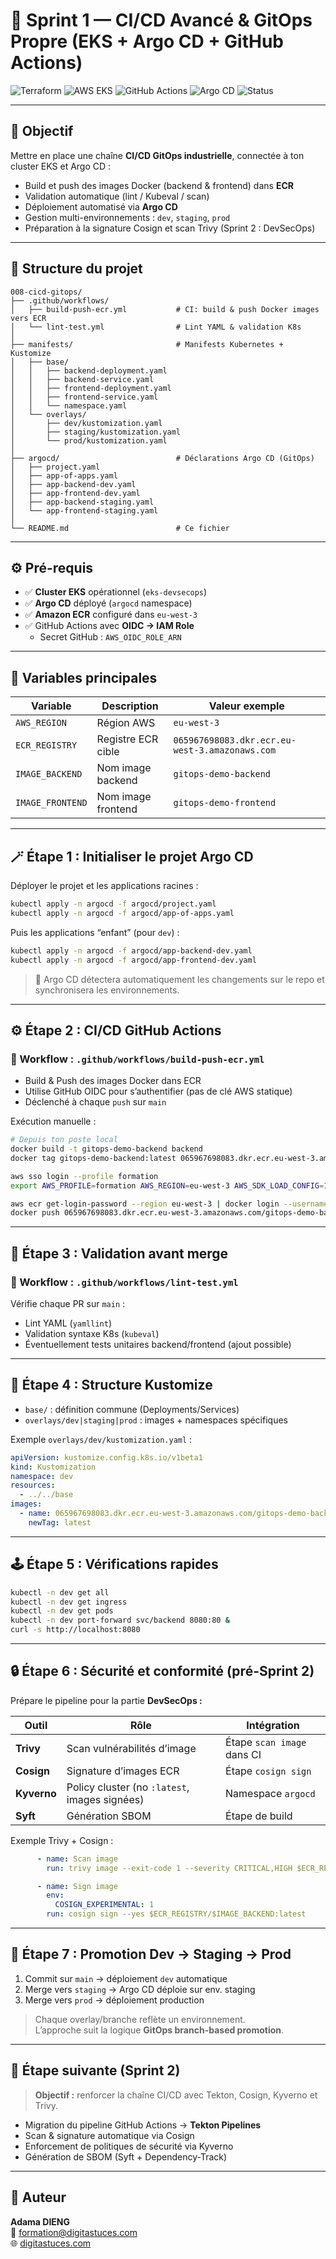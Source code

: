 # 🚀 Sprint 1 — CI/CD Avancé & GitOps Propre (EKS + Argo CD + GitHub Actions)

![Terraform](https://img.shields.io/badge/Terraform-v1.5+-purple?logo=terraform)
![AWS EKS](https://img.shields.io/badge/AWS-EKS-orange?logo=amazonaws)
![GitHub Actions](https://img.shields.io/badge/GitHub-Actions-blue?logo=githubactions)
![Argo CD](https://img.shields.io/badge/Argo-CD-red?logo=argo)
![Status](https://img.shields.io/badge/Sprint-1-success-green)

---

## 🎯 Objectif

Mettre en place une chaîne **CI/CD GitOps industrielle**, connectée à ton cluster EKS et Argo CD :

- Build et push des images Docker (backend & frontend) dans **ECR**
- Validation automatique (lint / Kubeval / scan)
- Déploiement automatisé via **Argo CD**
- Gestion multi-environnements : `dev`, `staging`, `prod`
- Préparation à la signature Cosign et scan Trivy (Sprint 2 : DevSecOps)

---

## 🧱 Structure du projet

```
008-cicd-gitops/
├── .github/workflows/
│   ├── build-push-ecr.yml           # CI: build & push Docker images vers ECR
│   └── lint-test.yml                # Lint YAML & validation K8s
│
├── manifests/                       # Manifests Kubernetes + Kustomize
│   ├── base/
│   │   ├── backend-deployment.yaml
│   │   ├── backend-service.yaml
│   │   ├── frontend-deployment.yaml
│   │   ├── frontend-service.yaml
│   │   └── namespace.yaml
│   └── overlays/
│       ├── dev/kustomization.yaml
│       ├── staging/kustomization.yaml
│       └── prod/kustomization.yaml
│
├── argocd/                          # Déclarations Argo CD (GitOps)
│   ├── project.yaml
│   ├── app-of-apps.yaml
│   ├── app-backend-dev.yaml
│   ├── app-frontend-dev.yaml
│   ├── app-backend-staging.yaml
│   └── app-frontend-staging.yaml
│
└── README.md                        # Ce fichier
```

---

## ⚙️ Pré-requis

- ✅ **Cluster EKS** opérationnel (`eks-devsecops`)
- ✅ **Argo CD** déployé (`argocd` namespace)
- ✅ **Amazon ECR** configuré dans `eu-west-3`
- ✅ GitHub Actions avec **OIDC → IAM Role**
  - Secret GitHub : `AWS_OIDC_ROLE_ARN`

---

## 🧰 Variables principales

| Variable | Description | Valeur exemple |
|-----------|--------------|----------------|
| `AWS_REGION` | Région AWS | `eu-west-3` |
| `ECR_REGISTRY` | Registre ECR cible | `065967698083.dkr.ecr.eu-west-3.amazonaws.com` |
| `IMAGE_BACKEND` | Nom image backend | `gitops-demo-backend` |
| `IMAGE_FRONTEND` | Nom image frontend | `gitops-demo-frontend` |

---

## 🪄 Étape 1 : Initialiser le projet Argo CD

Déployer le projet et les applications racines :

```bash
kubectl apply -n argocd -f argocd/project.yaml
kubectl apply -n argocd -f argocd/app-of-apps.yaml
```

Puis les applications “enfant” (pour `dev`) :

```bash
kubectl apply -n argocd -f argocd/app-backend-dev.yaml
kubectl apply -n argocd -f argocd/app-frontend-dev.yaml
```

> 🔸 Argo CD détectera automatiquement les changements sur le repo et synchronisera les environnements.

---

## ⚙️ Étape 2 : CI/CD GitHub Actions

### 📄 Workflow : `.github/workflows/build-push-ecr.yml`

- Build & Push des images Docker dans ECR
- Utilise GitHub OIDC pour s’authentifier (pas de clé AWS statique)
- Déclenché à chaque `push` sur `main`

Exécution manuelle :
```bash
# Depuis ton poste local
docker build -t gitops-demo-backend backend
docker tag gitops-demo-backend:latest 065967698083.dkr.ecr.eu-west-3.amazonaws.com/gitops-demo-backend:latest

aws sso login --profile formation
export AWS_PROFILE=formation AWS_REGION=eu-west-3 AWS_SDK_LOAD_CONFIG=1

aws ecr get-login-password --region eu-west-3 | docker login --username AWS --password-stdin 065967698083.dkr.ecr.eu-west-3.amazonaws.com
docker push 065967698083.dkr.ecr.eu-west-3.amazonaws.com/gitops-demo-backend:latest
```

---

## 🧪 Étape 3 : Validation avant merge

### 📄 Workflow : `.github/workflows/lint-test.yml`

Vérifie chaque PR sur `main` :
- Lint YAML (`yamllint`)
- Validation syntaxe K8s (`kubeval`)
- Éventuellement tests unitaires backend/frontend (ajout possible)

---

## 🧩 Étape 4 : Structure Kustomize

- `base/` : définition commune (Deployments/Services)
- `overlays/dev|staging|prod` : images + namespaces spécifiques

Exemple `overlays/dev/kustomization.yaml` :
```yaml
apiVersion: kustomize.config.k8s.io/v1beta1
kind: Kustomization
namespace: dev
resources:
  - ../../base
images:
  - name: 065967698083.dkr.ecr.eu-west-3.amazonaws.com/gitops-demo-backend
    newTag: latest
```

---

## 🕹️ Étape 5 : Vérifications rapides

```bash
kubectl -n dev get all
kubectl -n dev get ingress
kubectl -n dev get pods
kubectl -n dev port-forward svc/backend 8080:80 &
curl -s http://localhost:8080
```

---

## 🔒 Étape 6 : Sécurité et conformité (pré-Sprint 2)

Prépare le pipeline pour la partie **DevSecOps :**

| Outil | Rôle | Intégration |
|--------|------|-------------|
| **Trivy** | Scan vulnérabilités d’image | Étape `scan image` dans CI |
| **Cosign** | Signature d’images ECR | Étape `cosign sign` |
| **Kyverno** | Policy cluster (no `:latest`, images signées) | Namespace `argocd` |
| **Syft** | Génération SBOM | Étape de build |

Exemple Trivy + Cosign :

```yaml
      - name: Scan image
        run: trivy image --exit-code 1 --severity CRITICAL,HIGH $ECR_REGISTRY/$IMAGE_BACKEND:latest

      - name: Sign image
        env:
          COSIGN_EXPERIMENTAL: 1
        run: cosign sign --yes $ECR_REGISTRY/$IMAGE_BACKEND:latest
```

---

## 🧭 Étape 7 : Promotion Dev → Staging → Prod

1. Commit sur `main` → déploiement `dev` automatique  
2. Merge vers `staging` → Argo CD déploie sur env. staging  
3. Merge vers `prod` → déploiement production

> Chaque overlay/branche reflète un environnement.  
> L’approche suit la logique **GitOps branch-based promotion**.

---

## 🧠 Étape suivante (Sprint 2)

> **Objectif :** renforcer la chaîne CI/CD avec Tekton, Cosign, Kyverno et Trivy.

- Migration du pipeline GitHub Actions → **Tekton Pipelines**
- Scan & signature automatique via Cosign
- Enforcement de politiques de sécurité via Kyverno
- Génération de SBOM (Syft + Dependency-Track)

---

## 👤 Auteur

**Adama DIENG**  
📧 [formation@digitastuces.com](mailto:formation@digitastuces.com)  
🌐 [digitastuces.com](https://digitastuces.com)
